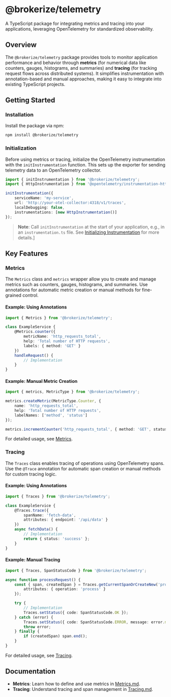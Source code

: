 # @brokerize/telemetry

A TypeScript package for integrating metrics and tracing into your applications, leveraging OpenTelemetry for standardized observability.

## Overview

The `@brokerize/telemetry` package provides tools to monitor application performance and behavior through **metrics** (for numerical data like counters, gauges, histograms, and summaries) and **tracing** (for tracking request flows across distributed systems). It simplifies instrumentation with annotation-based and manual approaches, making it easy to integrate into existing TypeScript projects.

## Getting Started

### Installation

Install the package via npm:

```bash
npm install @brokerize/telemetry
```

### Initialization

Before using metrics or tracing, initialize the OpenTelemetry instrumentation with the `initInstrumentation` function. This sets up the exporter for sending telemetry data to an OpenTelemetry collector.

```typescript
import { initInstrumentation } from '@brokerize/telemetry';
import { HttpInstrumentation } from '@opentelemetry/instrumentation-http';

initInstrumentation({
    serviceName: 'my-service',
    url: 'http://your-otel-collector:4318/v1/traces',
    localDebugging: false,
    instrumentations: [new HttpInstrumentation()]
});
```

> **Note**: Call `initInstrumentation` at the start of your application, e.g., in an `instrumentation.ts` file. See [Initializing Instrumentation](./docs/telemetry/tracing.md#initializing-instrumentation) for more details.]

## Key Features

### Metrics

The `Metrics` class and `metrics` wrapper allow you to create and manage metrics such as counters, gauges, histograms, and summaries. Use annotations for automatic metric creation or manual methods for fine-grained control.

#### Example: Using Annotations

```typescript
import { Metrics } from '@brokerize/telemetry';

class ExampleService {
    @Metrics.counter({
        metricName: 'http_requests_total',
        help: 'Total number of HTTP requests',
        labels: { method: 'GET' }
    })
    handleRequest() {
        // Implementation
    }
}
```

#### Example: Manual Metric Creation

```typescript
import { metrics, MetricType } from '@brokerize/telemetry';

metrics.createMetric(MetricType.Counter, {
    name: 'http_requests_total',
    help: 'Total number of HTTP requests',
    labelNames: ['method', 'status']
});

metrics.incrementCounter('http_requests_total', { method: 'GET', status: '200' });
```

For detailed usage, see [Metrics](./docs/telemetry/metrics.md).

### Tracing

The `Traces` class enables tracing of operations using OpenTelemetry spans. Use the `@Trace` annotation for automatic span creation or manual methods for custom tracing logic.

#### Example: Using Annotations

```typescript
import { Traces } from '@brokerize/telemetry';

class ExampleService {
    @Traces.trace({
        spanName: 'fetch-data',
        attributes: { endpoint: '/api/data' }
    })
    async fetchData() {
        // Implementation
        return { status: 'success' };
    }
}
```

#### Example: Manual Tracing

```typescript
import { Traces, SpanStatusCode } from '@brokerize/telemetry';

async function processRequest() {
    const { span, createdSpan } = Traces.getCurrentSpanOrCreateNew('process-request', {
        attributes: { operation: 'process' }
    });

    try {
        // Implementation
        Traces.setStatus({ code: SpanStatusCode.OK });
    } catch (error) {
        Traces.setStatus({ code: SpanStatusCode.ERROR, message: error.message });
        throw error;
    } finally {
        if (createdSpan) span.end();
    }
}
```

For detailed usage, see [Tracing](./docs/telemetry/tracing.md).

## Documentation

- **Metrics**: Learn how to define and use metrics in [Metrics.md](./docs/telemetry/metrics.md).
- **Tracing**: Understand tracing and span management in [Tracing.md](./docs/telemetry/tracing.md).